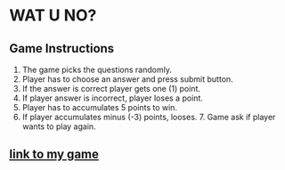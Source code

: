 # WAT U NO?
## Game Instructions

1. The game picks the questions randomly.
2. Player has to choose an answer and press submit button.
3. If the answer is correct player gets one (1) point.
4. If player answer is incorrect, player loses a point.
5. Player has to accumulates 5 points to win.
6. If player accumulates minus (-3) points, looses. 7. Game ask if player wants to play again. 
## [link to my game](https://galbertoneil.github.io/wat-u-no/)